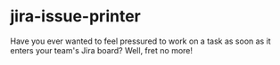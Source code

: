 # jira-issue-printer
Have you ever wanted to feel pressured to work on a task as soon as it enters your team's Jira board? Well, fret no more!
